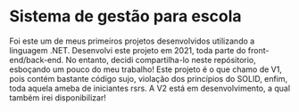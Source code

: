 # Sistema de gestão para escola
Foi este um de meus primeiros projetos desenvolvidos utilizando a linguagem .NET. Desenvolvi este projeto em 2021, toda parte do front-end/back-end.
No entanto, decidi compartilha-lo neste repósitorio, esboçando um pouco do meu trabalho! Este projeto é o que chamo de V1, pois contém bastante código sujo, violação dos princípios do SOLID,
enfim, toda aquela ameba de iniciantes rsrs. A V2 está em desenvolvimento, a qual também irei disponibilizar!

